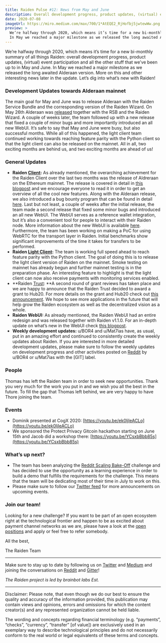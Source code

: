 ```yaml
---
title: Raiden Pulse #12: News from May and June
description: Overall development progress, product updates, (virtual) event participation and all the other stuff that we’ve been up to in May and June.
date: 2020-07-08
imageUrl: https://miro.medium.com/max/700/1*AtEQE2_RjHofbj5jwtewWw.png
preview: >
  We’re halfway through 2020, which means it’s time for a new bi-monthly summary of all things Raiden: overall development progress, product updates, (virtual) event participation and all the other stuff that we’ve been up to in May and June.
  In May we reached a major milestone as we released the long awaited Alderaan version. More on this and other interesting news later in the update. Let’s dig into what’s new with Raiden!
---
```



We’re halfway through 2020, which means it’s time for a new bi-monthly summary of all things Raiden: overall development progress, product updates, (virtual) event participation and all the other stuff that we’ve been up to in May and June. In May we reached a major milestone as we released the long awaited Alderaan version. More on this and other interesting news later in the update. Let’s dig into what’s new with Raiden!


### Development Updates towards Alderaan mainnet

The main goal for May and June was to release Alderaan with the Raiden Service Bundle and the corresponding version of the Raiden Wizard. On May 26th Alderaan was [released](https://github.com/raiden-network/raiden/releases) together with the RSB and the Raiden Wizard. A couple of weeks later, the team followed up with a new release that fixed a couple of minor bugs and more importantly introduced an all new WebUI. It’s safe to say that May and June were busy, but also successful months. While all of this happened, the light client team continued working towards reaching feature parity with the Python client so that the light client can also be released on the mainnet. All in all, two exciting months are behind us, and two exciting months are ahead of us!


### General Updates



*   **Raiden [Client](https://github.com/raiden-network/raiden):** As already mentioned, the overarching achievement for the Raiden Client over the last two months was the release of Aldreraan on the Ethereum mainnet. The release is covered in detail in [this blogpost](https://medium.com/raiden-network/alderaan-mainnet-release-announcement-7f701e58c236) and we encourage everyone to read it in order to get an overview of all the cool new features. Along with the Alderaan release, we also introduced a bug bounty program that can be found in detail [here](https://raiden.network/bug-bounty.html). Last but not least, a couple of weeks after the initial release, the team made a second release that fixed some minor bugs and introduced an all new WebUI. The WebUI serves as a reference wallet integration, but it’s also  a convenient tool for people to interact with their Raiden node. More information about the new WebUI is available [here](https://medium.com/@raiden_network/new-raiden-webui-released-f8d0a311f9ce). Furthermore, the team has been working on making a PoC for using WebRTC for the transport layer in Raiden. Initial benchmarks show significant improvements of the time it takes for transfers to be performed.
*   **Raiden [Light Client](https://github.com/raiden-network/light-client):** The team is working full speed ahead to reach feature parity with the Python client. The goal of doing this is to release the light client version of Raiden on the mainnet. Smoke testing on mainnet has already begun and further mainnet testing is in the preparation phase. An interesting feature to highlight is that the light client can now also receive payments with monitoring services enabled.
*   **Raiden [Trust](https://www.raidentrust.li/): **A second round of grant reviews has taken place and we are happy to announce that the Raiden Trust decided to award a grant to Hub20. For more details on the grant and Hub20 check out [this announcement](https://medium.com/raiden-network/hub20-the-latest-grant-895c9fabcb9c). We hope to see more applications in the future that will help grow the Raiden ecosystem as well as the decentralized vision as a whole.
*   **Raiden WebUI:** As already mentioned, the Raiden WebUI had an entire redesign and was released together with Raiden v1.1.0. For an in-depth update on what’s new in the WebUI check [this blogpost](https://medium.com/@raiden_network/new-raiden-webui-released-f8d0a311f9ce).
*   **Weekly development updates:** u/BOR4 and u/Mat7ias have, as usual, put in an amazing effort and continued to consistently create the weekly updates about Raiden. If you are interested in more detailed development updates, please make sure to follow the weekly updates on development progress and other activities posted on [Reddit](https://www.reddit.com/r/raidennetwork/) by u/BOR4 or u/Mat7ias with the [GIT] label. 


### People

Thomas has left the Raiden team in order to seek new opportunities. Thank you very much for the work you put in and we wish you all the best in the future. To fill the gap that Thomas left behind, we are very happy to have Thore joining the team.


### Events



*   Dominik presented at CogX 2020: [https://youtu.be/ek0ljIeACLo](https://youtu.be/ek0ljIeACLo)
*   We sponsored the Protect Privacy Gitcoin hackathon starting on June 15th and Jacob did a workshop there: [https://youtu.be/YCsxbBbb85s](https://youtu.be/YCsxbBbb85s) 


### What’s up next?



*   The team has been analyzing the [Reddit Scaling Bake-Off](https://www.reddit.com/r/ethereum/comments/hbjx25/the_great_reddit_scaling_bakeoff/) challenge and has decided to use the opportunity as a learning experience in order to build a demo that fulfills the requirements for the challenge. This means that the team will be dedicating most of their time in July to work on this.
*   Please make sure to follow our [Twitter feed](https://twitter.com/raiden_network) for more announcements on upcoming events. 


### Join our team!

Looking for a new challenge? If you want to be part of an open ecosystem right at the technological frontier and happen to be as excited about payment channel networks as we are, please have a look at the [open positions](https://angel.co/brainbot-group/jobs) and apply or feel free to refer somebody.

All the best,

The Raiden Team

- - - 

Make sure to stay up to date by following us on [Twitter](https://twitter.com/raiden_network) and [Medium](https://medium.com/raiden-network) and joining the conversations on [Reddit](https://www.reddit.com/r/raidennetwork/) and [Gitter](https://gitter.im/raiden-network/raiden)!

_The Raiden project is led by brainbot labs Est._

- - - 

Disclaimer: Please note, that even though we do our best to ensure the quality and accuracy of the information provided, this publication may contain views and opinions, errors and omissions for which the content creator(s) and any represented organization cannot be held liable.

The wording and concepts regarding financial terminology (e.g. “payments”, “checks”, “currency”, “transfer” [of value]) are exclusively used in an exemplary way to describe technological principles and do not necessarily conform to the real world or legal equivalents of these terms and concepts.

